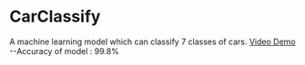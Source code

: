 # CarClassify
A machine learning model which can classify 7 classes of cars.
<a href="https://drive.google.com/file/d/1zMxx4PHleGn8MaFlvis0RzfQuwrQ7LCy/view?usp=sharing">Video Demo</a>
--Accuracy of model : 99.8% 
